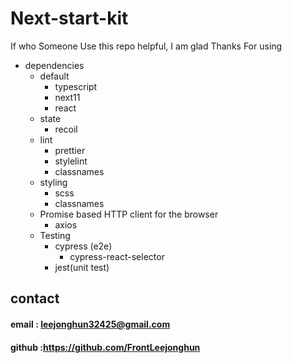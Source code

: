 # Next-start-kit

If who Someone Use this repo helpful, I am glad Thanks For using

* dependencies
    * default
        + typescript
        + next11
        + react
    * state
        + recoil
    * lint
        + prettier
        + stylelint
        + classnames
    * styling
        + scss
        + classnames
    * Promise based HTTP client for the browser
        + axios
    *  Testing
        * cypress (e2e)
            * cypress-react-selector
        * jest(unit test)

## contact

#### email : leejonghun32425@gmail.com

#### github :https://github.com/FrontLeejonghun


